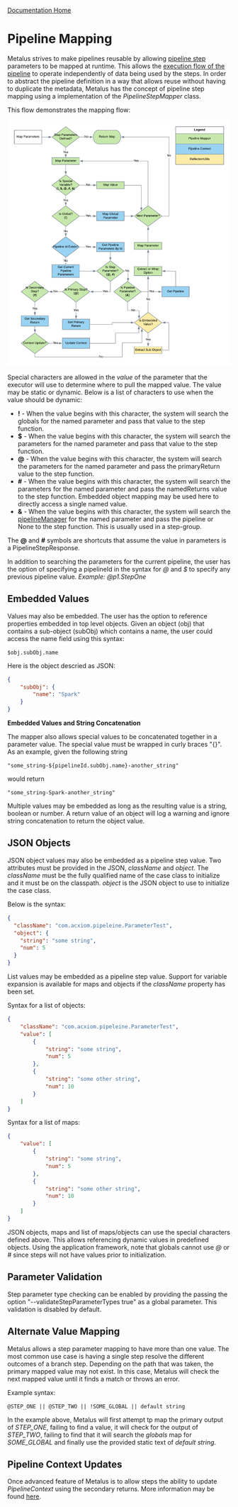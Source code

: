[Documentation Home](readme.md)

# Pipeline Mapping
Metalus strives to make pipelines reusable by allowing [pipeline step](pipeline-steps.md) parameters to be mapped at
runtime. This allows the [execution flow of the pipeline](pipeline-flow.md) to operate independently of data being used 
by the steps. In order to abstract the pipeline definition in a way that allows reuse without having to duplicate the 
metadata, Metalus has the concept of pipeline step mapping using a implementation of the _PipelineStepMapper_ class.

This flow demonstrates the mapping flow:

![Default Pipeline Mapping FLow](../docs/images/Default_Parameter_Mapping.png "Default Parameter Mapping Flow")

Special characters are allowed in the *value* of the parameter that the executor will use to determine where to pull 
the mapped value. The value may be static or dynamic. Below is a list of characters to use when the value should be 
dynamic:

* **!** - When the value begins with this character, the system will search the globals for the named parameter and pass 
that value to the step function.
* **$** - When the value begins with this character, the system will search the parameters for the named parameter and 
pass that value to the step function.
* **@** - When the value begins with this character, the system will search the parameters for the named parameter and 
pass the primaryReturn value to the step function.
* **#** - When the value begins with this character, the system will search the parameters for the named parameter and 
pass the namedReturns value to the step function. Embedded object mapping may be used here to directly access a single 
named value.
* **&** - When the value begins with this character, the system will search the [pipelineManager](pipeline-manager.md) for the named parameter 
and pass the pipeline or None to the step function. This is usually used in a step-group.

The **@** and **#** symbols are shortcuts that assume the value in parameters is a PipelineStepResponse.
 
In addition to searching the parameters for the current pipeline, the user has the option of specifying a pipelineId in 
the syntax for *@* and *$* to specify any previous pipeline value. *Example: @p1.StepOne*

## Embedded Values
Values may also be embedded. The user has the option to reference properties embedded in top level objects. Given an 
object (obj) that contains a sub-object (subObj) which contains a name, the user could access the name field using this
syntax:
```
$obj.subObj.name
```
	
Here is the object descried as JSON:
```json
{
	"subObj": {
		"name": "Spark"
	}
} 
```

**Embedded Values and String Concatenation**

The mapper also allows special values to be concatenated together in a parameter value. The special value must be wrapped
in curly braces "{}". As an example, given the following string 
```
"some_string-${pipelineId.subObj.name}-another_string"
 ```
would return 
```
"some_string-Spark-another_string"
```
Multiple values may be embedded as long as the resulting value is a string, boolean
or number. A return value of an object will log a warning and ignore string concatenation to return the object value.

## JSON Objects

JSON object values may also be embedded as a pipeline step value. Two attributes must be provided in the JSON, 
*className* and *object*. The *className* must be the fully qualified name of the case class to initialize and
it must be on the classpath. *object* is the JSON object to use to initialize the case class. 

Below is the syntax:

```json
{
  "className": "com.acxiom.pipeleine.ParameterTest",
  "object": {
  	"string": "some string",
  	"num": 5
  }
}
```

List values may be embedded as a pipeline step value. Support for variable expansion is available for maps and objects 
if the *className* property has been set.

Syntax for a list of objects:

```json
{
	"className": "com.acxiom.pipeleine.ParameterTest",
	"value": [
		{
			"string": "some string",
			"num": 5
		},
		{
        	"string": "some other string",
        	"num": 10
        }
	]
}
```

Syntax for a list of maps:

```json
{
	"value": [
		{
			"string": "some string",
			"num": 5
		},
		{
        	"string": "some other string",
        	"num": 10
        }
	]
}
```

JSON objects, maps and list of maps/objects can use the special characters defined above. This allows referencing dynamic 
values in predefined objects. Using the application framework, note that globals cannot use *@* or *#* since steps will 
not have values prior to initialization.

## Parameter Validation
Step parameter type checking can be enabled by providing the passing the option "--validateStepParameterTypes true" as a global parameter.
This validation is disabled by default.

## Alternate Value Mapping
Metalus allows a step parameter mapping to have more than one value. The most common use case is having a single step
resolve the different outcomes of a branch step. Depending on the path that was taken, the primary mapped value may not
exist. In this case, Metalus will check the next mapped value until it finds a match or throws an error.

Example syntax:

```
@STEP_ONE || @STEP_TWO || !SOME_GLOBAL || default string
```

In the example above, Metalus will first attempt tp map the primary output of *STEP_ONE*, failing to find  a value, it
will check for the output of *STEP_TWO*, failing to find that it will search the _globals_ map for *SOME_GLOBAL* and
finally use the provided static text of _default string_.

## Pipeline Context Updates
Once advanced feature of Metalus is to allow steps the ability to update _PipelineContext_ using the secondary returns.
More information may be found [here](advanced-step-features.md).
